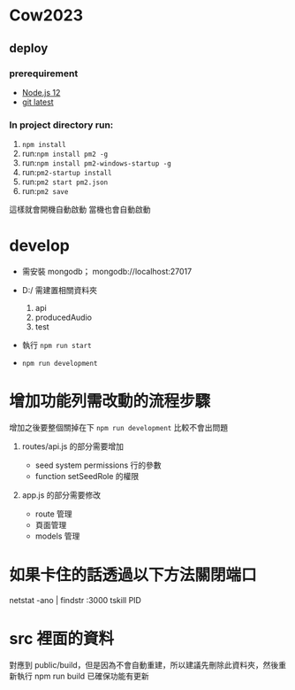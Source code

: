 # Cow2023
## deploy
### prerequirement
* [Node.js 12](https://nodejs.org/dist/v12.18.3/node-v12.18.3-x64.msi)
* [git latest](https://git-scm.com/download/win)
### In project directory run:
1. ```npm install```
2. run:```npm install pm2 -g```
3. run:```npm install pm2-windows-startup -g```
4. run:```pm2-startup install```
5. run:```pm2 start pm2.json```
6. run:```pm2 save```

這樣就會開機自動啟動 當機也會自動啟動

# develop
- 需安裝 mongodb； mongodb://localhost:27017 
- D:/ 需建置相關資料夾
    1. api 
    2. producedAudio
    3. test    

- 執行 `npm run start`
- `npm run development`


# 增加功能列需改動的流程步驟
增加之後要整個關掉在下 `npm run development` 比較不會出問題

1. routes/api.js 的部分需要增加 
    - seed system permissions 行的參數
    - function setSeedRole 的權限

2. app.js 的部分需要修改
    - route 管理
    - 頁面管理
    - models 管理

# 如果卡住的話透過以下方法關閉端口
netstat -ano | findstr :3000
tskill PID

# src 裡面的資料
對應到 public/build，但是因為不會自動重建，所以建議先刪除此資料夾，然後重新執行
npm run build 已確保功能有更新
